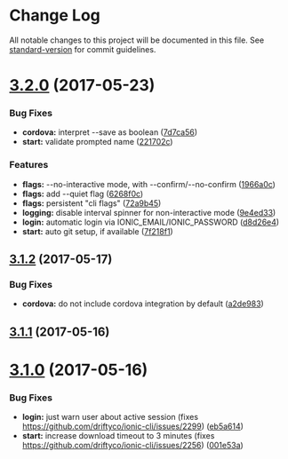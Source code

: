 # Change Log

All notable changes to this project will be documented in this file.
See [standard-version](https://github.com/conventional-changelog/standard-version) for commit guidelines.

<a name="3.2.0"></a>
# [3.2.0](https://github.com/driftyco/ionic-cli/compare/ionic@3.1.2...ionic@3.2.0) (2017-05-23)


### Bug Fixes

* **cordova:** interpret --save as boolean ([7d7ca56](https://github.com/driftyco/ionic-cli/commit/7d7ca56))
* **start:** validate prompted name ([221702c](https://github.com/driftyco/ionic-cli/commit/221702c))


### Features

* **flags:** --no-interactive mode, with --confirm/--no-confirm ([1966a0c](https://github.com/driftyco/ionic-cli/commit/1966a0c))
* **flags:** add --quiet flag ([6268f0c](https://github.com/driftyco/ionic-cli/commit/6268f0c))
* **flags:** persistent "cli flags" ([72a9b45](https://github.com/driftyco/ionic-cli/commit/72a9b45))
* **logging:** disable interval spinner for non-interactive mode ([9e4ed33](https://github.com/driftyco/ionic-cli/commit/9e4ed33))
* **login:** automatic login via IONIC_EMAIL/IONIC_PASSWORD ([d8d26e4](https://github.com/driftyco/ionic-cli/commit/d8d26e4))
* **start:** auto git setup, if available ([7f218f1](https://github.com/driftyco/ionic-cli/commit/7f218f1))




<a name="3.1.2"></a>
## [3.1.2](https://github.com/driftyco/ionic-cli/compare/ionic@3.1.1...ionic@3.1.2) (2017-05-17)


### Bug Fixes

* **cordova:** do not include cordova integration by default ([a2de983](https://github.com/driftyco/ionic-cli/commit/a2de983))




<a name="3.1.1"></a>
## [3.1.1](https://github.com/driftyco/ionic-cli/compare/ionic@3.1.0...ionic@3.1.1) (2017-05-16)




<a name="3.1.0"></a>
# [3.1.0](https://github.com/driftyco/ionic-cli/compare/ionic@3.0.0...ionic@3.1.0) (2017-05-16)


### Bug Fixes

* **login:** just warn user about active session (fixes https://github.com/driftyco/ionic-cli/issues/2299) ([eb5a614](https://github.com/driftyco/ionic-cli/commit/eb5a614))
* **start:** increase download timeout to 3 minutes (fixes https://github.com/driftyco/ionic-cli/issues/2256) ([001e53a](https://github.com/driftyco/ionic-cli/commit/001e53a))
